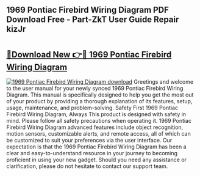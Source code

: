 ## 1969 Pontiac Firebird Wiring Diagram PDF Download Free - Part-ZkT User Guide Repair kizJr

# <h2><a href="http://dfq202.blite.top/?on=1969+Pontiac+Firebird+Wiring+Diagram">🔗Download New 👉🔴 1969 Pontiac Firebird Wiring Diagram</a></h2>

[![1969 Pontiac Firebird Wiring Diagram download](https://i.imgur.com/lujVjoI.png)](http://dfq202.blite.top/?on=1969+Pontiac+Firebird+Wiring+Diagram)
Greetings and welcome to the user manual for your newly synced 1969 Pontiac Firebird Wiring Diagram. This manual is specifically designed to help you get the most out of your product by providing a thorough explanation of its features, setup, usage, maintenance, and problem-solving. Safety First 1969 Pontiac Firebird Wiring Diagram, Always This product is designed with safety in mind. Please follow all safety precautions when operating it. 1969 Pontiac Firebird Wiring Diagram advanced features include object recognition, motion sensors, customizable alerts, and remote access, all of which can be customized to suit your preferences via the user interface. Our expectation is that the 1969 Pontiac Firebird Wiring Diagram has been a clear and easy-to-understand resource in your journey to becoming proficient in using your new gadget. Should you need any assistance or clarification, please do not hesitate to contact our support team.
